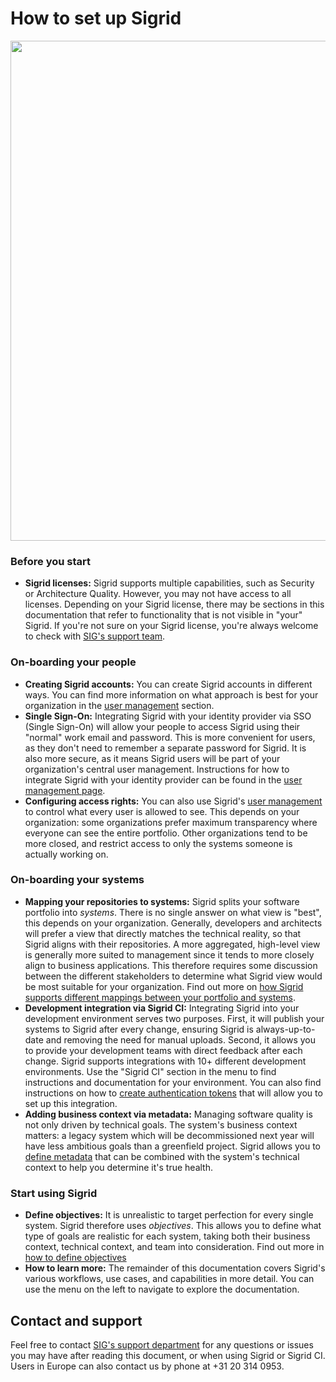 # How to set up Sigrid

<img src="../images/onboarding-steps.png" width="800" />

### Before you start

- **Sigrid licenses:** Sigrid supports multiple capabilities, such as Security or Architecture Quality. However, you may not have access to all licenses. Depending on your Sigrid license, there may be sections in this documentation that refer to functionality that is not visible in "your" Sigrid. If you're not sure on your Sigrid license, you're always welcome to check with [SIG's support team](mailto:support@softwareimprovementgroup.com).

### On-boarding your people

- **Creating Sigrid accounts:** You can create Sigrid accounts in different ways. You can find more information on what approach is best for your organization in the [user management](usermanagement.md) section.
- **Single Sign-On:** Integrating Sigrid with your identity provider via SSO (Single Sign-On) will allow your people to access Sigrid using their "normal" work email and password. This is more convenient for users, as they don't need to remember a separate password for Sigrid. It is also more secure, as it means Sigrid users will be part of your organization's central user management. Instructions for how to integrate Sigrid with your identity provider can be found in the [user management page](usermanagement.md).
- **Configuring access rights:** You can also use Sigrid's [user management](usermanagement.md) to control what every user is allowed to see. This depends on your organization: some organizations prefer maximum transparency where everyone can see the entire portfolio. Other organizations tend to be more closed, and restrict access to only the systems someone is actually working on. 

### On-boarding your systems

- **Mapping your repositories to systems:** Sigrid splits your software portfolio into *systems*. There is no single answer on what view is "best", this depends on your organization. Generally, developers and architects will prefer a view that directly matches the technical reality, so that Sigrid aligns with their repositories. A more aggregated, high-level view is generally more suited to management since it tends to more closely align to business applications. This therefore requires some discussion between the different stakeholders to determine what Sigrid view would be most suitable for your organization. Find out more on [how Sigrid supports different mappings between your portfolio and systems](systems.md).
- **Development integration via Sigrid CI:** Integrating Sigrid into your development environment serves two purposes. First, it will publish your systems to Sigrid after every change, ensuring Sigrid is always-up-to-date and removing the need for manual uploads. Second, it allows you to provide your development teams with direct feedback after each change. Sigrid supports integrations with 10+ different development environments. Use the "Sigrid CI" section in the menu to find instructions and documentation for your environment. You can also find instructions on how to [create authentication tokens](authentication-tokens.md) that will allow you to set up this integration.
- **Adding business context via metadata:** Managing software quality is not only driven by technical goals. The system's business context matters: a legacy system which will be decommissioned next year will have less ambitious goals than a greenfield project. Sigrid allows you to [define metadata](metadata.md) that can be combined with the system's technical context to help you determine it's true health.

### Start using Sigrid

- **Define objectives:** It is unrealistic to target perfection for every single system. Sigrid therefore uses *objectives*. This allows you to define what type of goals are realistic for each system, taking both their business context, technical context, and team into consideration. Find out more in [how to define objectives](../capabilities/objectives.md)
- **How to learn more:** The remainder of this documentation covers Sigrid's various workflows, use cases, and capabilities in more detail. You can use the menu on the left to navigate to explore the documentation.

## Contact and support

Feel free to contact [SIG's support department](mailto:support@softwareimprovementgroup.com) for any questions or issues you may have after reading this document, or when using Sigrid or Sigrid CI. Users in Europe can also contact us by phone at +31 20 314 0953.
